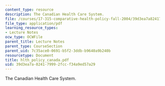```yaml
---
content_type: resource
description: The Canadian Health Care System.
file: /courses/17-315-comparative-health-policy-fall-2004/39d3ea7a824179992fccf34a9ed57a29_hlth_policy_canada.pdf
file_type: application/pdf
learning_resource_types:
- Lecture Notes
ocw_type: OCWFile
parent_title: Lecture Notes
parent_type: CourseSection
parent_uid: 7c35ace0-0691-b5f2-3ddb-b9640a9b240b
resourcetype: Document
title: hlth_policy_canada.pdf
uid: 39d3ea7a-8241-7999-2fcc-f34a9ed57a29
---
```

The Canadian Health Care System.

